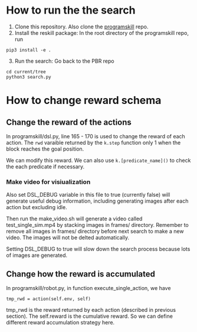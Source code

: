 # How to run the the search

1. Clone this repository. Also clone the [programskill](https://github.com/RU-Automated-Reasoning-Group/programskill) repo.
2. Install the reskill package: In the root directory of the programskill repo, run
```
pip3 install -e .
```
3. Run the search: Go back to the PBR repo
```
cd current/tree
python3 search.py
```

# How to change reward schema

## Change the reward of the actions

In programskill/dsl.py, line 165 - 170 is used to change the reward of each action. The `rwd` varaible returned by the `k.step` function only 1 when the block reaches the goal position.

We can modify this reward. We can also use `k.[predicate_name]()` to check the each predicate if necessary.

### Make video for visiualization
Also set DSL_DEBUG variable in this file to true (currently false) will generate useful debug information, including generating images after each action but excluding idle.

Then run the make_video.sh will generate a video called test_single_sim.mp4 by stacking images in frames/ directory. Remember to remove all images in frames/ directory before next search to make a new video. The images will not be delted automatically.

Setting DSL_DEBUG to true will slow down the search process because lots of images are generated.


## Change how the reward is accumulated
In programskill/robot.py, in function execute_single_action, we have 

```
tmp_rwd = action(self.env, self)
```

tmp_rwd is the reward returned by each action (described in previous section). The self.reward is the cumulative reward. So we can define different reward accumulation strategy here.